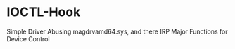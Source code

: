 # IOCTL-Hook
Simple Driver Abusing magdrvamd64.sys, and there IRP Major Functions for Device Control
